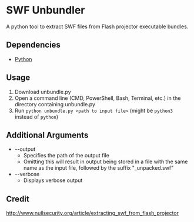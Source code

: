 # SWF Unbundler
A python tool to extract SWF files from Flash projector executable bundles.

## Dependencies
- [Python](https://www.python.org/downloads)

## Usage
1. Download unbundle.py
2. Open a command line (CMD, PowerShell, Bash, Terminal, etc.) in the directory containing unbundle.py
3. Run `python unbundle.py <path to input file>` (might be `python3` instead of `python`)

## Additional Arguments
- \--output
	+ Specifies the path of the output file
	+ Omitting this will result in output being stored in a file with the same name as the input file, followed by the suffix "_unpacked.swf"
- \--verbose
	+ Displays verbose output

## Credit
http://www.nullsecurity.org/article/extracting_swf_from_flash_projector
